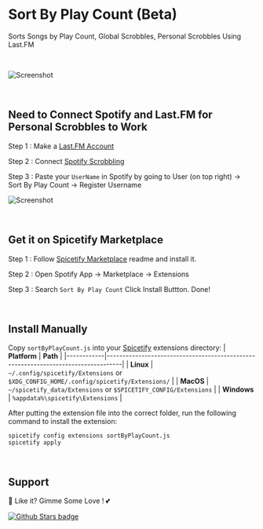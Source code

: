 # Sort By Play Count (Beta)

Sorts Songs by Play Count, Global Scrobbles, Personal Scrobbles Using Last.FM

<br />

![Screenshot](https://raw.githubusercontent.com/Tetrax-10/Spicetify-Extensions/master/Sort-by-Play-count/screenshot.png)

<br />

## Need to Connect Spotify and Last.FM for Personal Scrobbles to Work

Step 1 : Make a [Last.FM Account](https://www.last.fm/join)

Step 2 : Connect [Spotify Scrobbling](https://www.last.fm/settings/applications)

Step 3 : Paste your `UserName` in Spotify by going to User (on top right) -> Sort By Play Count -> Register Username

![Screenshot](https://raw.githubusercontent.com/Tetrax-10/Spicetify-Extensions/master/Sort-by-Play-count/screenshot2.png)

<br />

## Get it on Spicetify Marketplace

Step 1 : Follow [Spicetify Marketplace](https://github.com/spicetify/spicetify-marketplace) readme and install it.

Step 2 : Open Spotify App -> Marketplace -> Extensions

Step 3 : Search `Sort By Play Count` Click Install Buttton. Done!

<br />

## Install Manually
Copy `sortByPlayCount.js` into your [Spicetify](https://github.com/spicetify/spicetify-cli) extensions directory:
| **Platform** | **Path**                                                                            |
|------------|-----------------------------------------------------------------------------------|
| **Linux**      | `~/.config/spicetify/Extensions` or `$XDG_CONFIG_HOME/.config/spicetify/Extensions/` |
| **MacOS**      | `~/spicetify_data/Extensions` or `$SPICETIFY_CONFIG/Extensions`                      |
| **Windows**    | `%appdata%\spicetify\Extensions`                                              |

After putting the extension file into the correct folder, run the following command to install the extension:
```
spicetify config extensions sortByPlayCount.js
spicetify apply
```

<br />

## Support
🌟 Like it? Gimme Some Love ! 💕

[![Github Stars badge](https://img.shields.io/github/stars/Tetrax-10/Spicetify-Extensions?logo=github&style=social)](https://github.com/Tetrax-10/Spicetify-Extensions)
